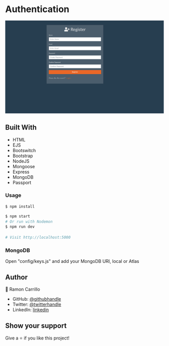 # Authentication


![screenshot](./img/screenshot.png)

## Built With

- HTML
- EJS
- Bootswitch
- Bootstrap
- NodeJS
- Mongoose
- Express
- MongoDB
- Passport

### Usage

```sh
$ npm install
```

```sh
$ npm start
# Or run with Nodemon
$ npm run dev

# Visit http://localhost:5000
```

### MongoDB

Open "config/keys.js" and add your MongoDB URI, local or Atlas

## Author

👤 Ramon Carrillo

- GitHub: [@githubhandle](https://github.com/Ramon-Carrillo)
- Twitter: [@twitterhandle](https://twitter.com/ramon_de_NL)
- LinkedIn: [linkedin](https://www.linkedin.com/in/ramon-carrillo-54525a1ab/)

## Show your support

Give a ⭐️ if you like this project!


